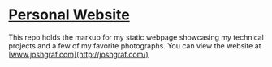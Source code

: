 # [Personal Website](http://www.joshgraf.com)

This repo holds the markup for my static webpage showcasing my technical projects and a few of my favorite photographs.
You can view the website at [www.joshgraf.com](http://joshgraf.com/)
